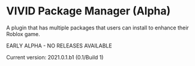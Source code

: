 # VIVID Package Manager (Alpha)

A plugin that has multiple packages that users can install to enhance their Roblox game.

EARLY ALPHA - NO RELEASES AVAILABLE

Current version: 2021.0.1.b1 (0.1/Build 1)
